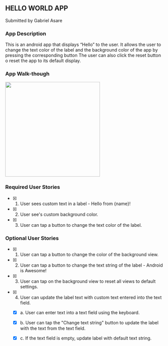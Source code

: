 ## HELLO WORLD APP

Submitted by Gabriel Asare


### App Description
This is an android app that displays “Hello” to the user.
It allows the user to change the text color of the label and the background color of the app by pressing the corresponding button
The user can also click the reset button o reset the app to its default display.

### App Walk-though

<img src="https://im2.ezgif.com/tmp/ezgif-2-dee0e0fcb3.gif" width=300><br>


### Required User Stories
- [x] 1. User sees custom text in a label - Hello from {name}!
- [x] 2. User see's custom background color.
- [x] 3. User can tap a button to change the text color of the label.

### Optional User Stories
- [x] 1. User can tap a button to change the color of the background view.  
- [x] 2. User can tap a button to change the text string of the label - Android is Awesome!  
- [x] 3. User can tap on the background view to reset all views to default settings.  
- [x] 4. User can update the label text with custom text entered into the text field.  
   - [x] a. User can enter text into a text field using the keyboard.  
   - [x] b. User can tap the "Change text string" button to update the label with the text from the text field.  
   - [x] c. If the text field is empty, update label with default text string.  

